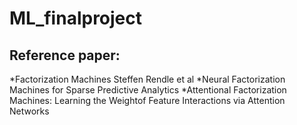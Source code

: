 # ML_finalproject
## Reference paper:
*Factorization Machines Steffen Rendle et al
*Neural Factorization Machines for Sparse Predictive Analytics
*Attentional Factorization Machines: Learning the Weightof Feature Interactions via Attention Networks

